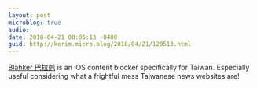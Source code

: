 ```yaml
---
layout: post
microblog: true
audio: 
date: 2018-04-21 08:05:13 -0400
guid: http://kerim.micro.blog/2018/04/21/120513.html
---
```

[Blahker 巴拉剋](https://itunes.apple.com/us/app/blahker-%E5%B7%B4%E6%8B%89%E5%89%8B/id1182699267?mt=8) is an iOS content blocker specifically for Taiwan. Especially useful considering what a frightful mess Taiwanese news websites are!
